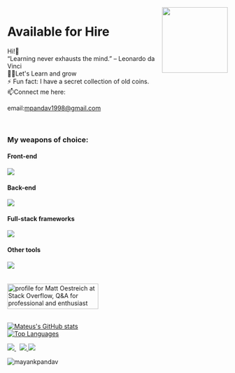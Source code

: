 <img align ="right" src = "https://i.stack.imgur.com/smGdy.gif" width="150" height="150">
<h1>Available for Hire</h1>
Hi!👋<br />
“Learning never exhausts the mind.” – Leonardo da Vinci <br />
👨‍💻Let's Learn and grow<br />
⚡ Fun fact: I have a secret collection of old coins. <br />
 📫Connect me here:
 
 <br />
 
 email:mpandav1998@gmail.com

<br />

### My weapons of choice:

#### Front-end
<img src="https://skillicons.dev/icons?i=html,css,js,ts,react,gatsby,bootstrap,materialui,emotion,tailwind,nextjs,redux,regex,react,sass,styledcomponents&perline=5" />

#### Back-end
<img src="https://skillicons.dev/icons?i=php,nodejs,express,nestjs,mysql,mongodb,postgres,supabase,firebase,appwrite,go,graphql,redis,sqlite&perline=5" />

#### Full-stack frameworks
<img src="https://skillicons.dev/icons?i=remix,nextjs,apollo,wordpress,jenkins,jest,webpack&perline=5" />

#### Other tools
<img src="https://skillicons.dev/icons?i=git,linux,vscode,bash,docker,electron,gcp,github,gitlab,heroku,kubernetes,nginx,aws,azure,cassandra&perline=5" />

<br />
<br />
<br />


 <a href="https://stackoverflow.com/users/4981359/mayank-pandav">
  <img 
     src="https://stackoverflow.com/users/flair/4981359.png?theme=default" 
     width="208" 
     height="58" 
     alt="profile for Matt Oestreich at Stack Overflow, Q&amp;A for professional and enthusiast programmers" 
     title="profile for Matt Oestreich at Stack Overflow, Q&amp;A for professional and enthusiast programmers"
   >
</a>
<br />
<br />

[![Mateus's GitHub stats](https://github-readme-stats.vercel.app/api?username=mayankpandav&theme=dracula&show_icons=true&count_private=true)](https://github.com/mayankpandav/) <br />
[![Top Languages](https://github-readme-stats.vercel.app/api/top-langs/?username=mayankpandav&theme=dracula)](https://github.com/mayankpandav/)

 <p>
  <a href="https://in.linkedin.com/in/mayankpandav">
    <img src="https://img.shields.io/badge/mayankpandav-pandav-386938188?style=flat&logo=linkedin">
  </a> &nbsp; 
  <a href="https://twitter.com/MayankPandav">
    <img src="https://img.shields.io/badge/@MayankPandav-pandav?style=flat&logo=twitter">
  </a>
 <a href="https://medium.com/@mayakpandav">
    <img src="https://img.shields.io/badge/mayakpandav-mayankpandav?style=flat&logo=medium">
  </a>
 
</p>










<p><img align="center" src="https://github-readme-streak-stats.herokuapp.com/?user=mayankpandav&" alt="mayankpandav" /></p>

